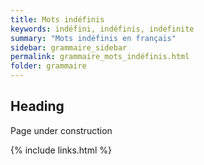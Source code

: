 ```yaml
---
title: Mots indéfinis
keywords: indéfini, indéfinis, indefinite
summary: "Mots indéfinis en français"
sidebar: grammaire_sidebar
permalink: grammaire_mots_indéfinis.html
folder: grammaire
---
```


## Heading

Page under construction

{% include links.html %}
